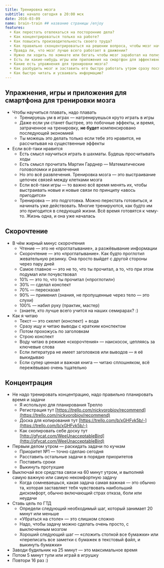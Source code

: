 ```yaml
---
title: Тренировка мозга
subtitle: начало сегодня в 20:00 мск
date: 2016-03-09
name: brain-train ## название страницы /enjoy
features:
  + Как перестать отвлекаться на посторонние дела?
  + Как концентрироваться только на работе?
  + Как повысить производительность своего труда?
  - Как правильно сконцентрироваться на решении вопроса, чтобы мозг начал сам искать быстрые варианты решения проблемы?
  - Правда ли, что мозг лучше всего работает в движении?
  - Нужно ли ходить по комнате или бегать чтобы мозг заработал на полную и выдал супер ответы, ресурсы, и показал что нужно делать?
  + Есть ли какие-нибудь игры или приложения на смартфон для эффективной тренировки мозга?
  + Какие есть упражнения для тренировки мозга?
  + Как разбудить мозг и заставить его быстро работать утром сразу после пробуждения?
  + Как быстро читать и усваивать информацию?
---
```


## Упражнения, игры и приложения для смартфона для тренировки мозга

- Чтобы научиться плавать, надо плавать
  + Тренируешь ум в играх — натренируешься круто играть в игры
  + Даже если ум станет быстрее, это побочные эффекты, и время, затраченное на тренировку, **не будет** компенсировано последующей экономией
  + Ты можешь это делать только если тебе это нравится, не рассчитывая на существенные эффекты
- Если всё-таки нравится
  + Есть смысл научиться играть в шахматы. Будешь просчитывать ходы
  + Есть смысл прочитать Мартин Гарднер — Математические головоломки и развлечения
  + Но это всё развлечения. Тренировка мозга — это выстраивание цепочек связей между клетками мозга
  + Если всё-таки игры — то важно всё время менять их, чтобы выстраивать новые и новые связи по принципу «авось пригодится»
  + Тренировка — это подготовка. Можно перестать готовиться, и начинать уже действовать. Многие тренируются, как будто им это пригодится в следующей жизни. Всё время готовятся к чему-то. Жизнь одна, и она уже началась

## Скорочтение

- В чём жирный минус скорочтения
  + Чтение — это не «проглатывание», а разжёвывание информации
  + Скорочтение — это «проглатывание». Как будто проглотил жевательную резинку. Она просто выйдет с другой стороны через пару дней
  + Самое главное — это не то, что ты прочитал, а то, что при этом подумал или почувствовал
  + 10% — это то, что ты прочитал («проглотил»)
  + 30% — сделал конспект
  + 70% — пересказал
  + 90% — применил (знания, не пропущенные через тело — это слухи)
  + 100% — набил руку (практик, мастер)
  + (знаете, кто лучше всего учится на наших семирарах? :)
- Как я читаю
  + Текст — это скелет (конспект) + вода
  + Сразу ищу и читаю выводы с кратким конспектом
  + Потом прохожусь по заголовкам
  + Строю конспект
  + Воду читаю в режиме «скорочтения» — наискосок, цепляясь за ключевые слова
  + Если литература не имеет заголовков или выводов — я её выкидываю
  + Если супер ценная и важная книга — читаю сплошняком, всё пережёвываю очень тщательно

## Концентрация

- Не надо тренировать концентрацию, надо правильно планировать время и задачи
  + Я использую для планирования Трелло
  + Регистрация тут [https://trello.com/nickvorobiov/recommend](https://trello.com/nickvorobiov/recommend)
  + Доска для копирования тут [https://trello.com/b/xGHFvk5b/-](https://trello.com/b/xGHFvk5b/-)
  + Как скопировать себе доску тут [http://gfycat.com/WeeUnacceptableBird](http://gfycat.com/WeeUnacceptableBird)
- Первым делом утром — раскидать задачи по кучкам
  + Приоритет №1 — точно сделаю сегодня
  + Расставить остальные задачи в порядке приоритетов
  + Поставить сроки
  + Выкинуть протухшие
- Выключай все средства связи на 60 минут утром, и выполняй самую важную или самую некомфортную задачу
  + Когда сомневаешься, какая задача самая важная — это обычно та, которая заставляет тебя чувствовать наибольший дискомфорт, обычно включающий страх отказа, боли или неудачи
- Ставь цель по ГТД
  + Определи следующий необходимый шаг, который занимает 20 минут или меньше
  + «Убраться на столе» — это слишком сложно
  + Надо, чтобы задачу можно сделать очень просто, с выключенным мозгом
  + Хороший следующий шаг — «сложить стопкой все бумажки» или «переписать все заметки с бумажек в текстовый файл, и выкинуть бумажки»
- Заводи будильник на 25 минут — это максимальное время
- Потом 5 минут тупи или играй в игрушку
- Повтори 16 раз :)
